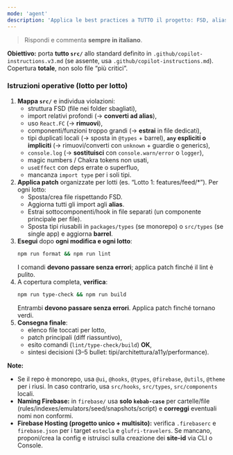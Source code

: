 ```yaml
---
mode: 'agent'
description: 'Applica le best practices a TUTTO il progetto: FSD, alias, tipi condivisi, split componenti, niente React.FC, niente console.log, no any, hosting multisito'
---
```


> Rispondi e commenta **sempre in italiano**.

**Obiettivo:** porta **tutto `src/`** allo standard definito in `.github/copilot-instructions.v3.md` (se assente, usa `.github/copilot-instructions.md`). Copertura **totale**, non solo file “più critici”.

### Istruzioni operative (lotto per lotto)

1. **Mappa `src/`** e individua violazioni:
   - struttura FSD (file nei folder sbagliati),
   - import relativi profondi (→ **converti ad alias**),
   - uso `React.FC` (→ **rimuovi**),
   - componenti/funzioni troppo grandi (→ **estrai** in file dedicati),
   - tipi duplicati locali (→ sposta in `@types` + barrel), **`any` espliciti o impliciti** (→ rimuovi/converti con `unknown` + guardie o generics),
   - `console.log` (→ **sostituisci** con `console.warn/error` o `logger`),
   - magic numbers / Chakra tokens non usati,
   - `useEffect` con deps errate o superfluo,
   - mancanza `import type` per i soli tipi.
2. **Applica patch** organizzate per lotti (es. “Lotto 1: features/feed/\*”). Per ogni lotto:
   - Sposta/crea file rispettando FSD.
   - Aggiorna tutti gli import agli **alias**.
   - Estrai sottocomponenti/hook in file separati (un componente principale per file).
   - Sposta tipi riusabili in `packages/types` (se monorepo) o `src/types` (se single app) e aggiorna **barrel**.
3. **Esegui** dopo **ogni modifica e ogni lotto**:
   ```bash
   npm run format && npm run lint
   ```
   I comandi **devono passare senza errori**; applica patch finché il lint è pulito.
4. A copertura completa, **verifica**:
   ```bash
   npm run type-check && npm run build
   ```
   Entrambi **devono passare senza errori**. Applica patch finché tornano verdi.
5. **Consegna finale**:
   - elenco file toccati per lotto,
   - patch principali (diff riassuntivo),
   - esito comandi (`lint/type-check/build`) **OK**,
   - sintesi decisioni (3–5 bullet: tipi/architettura/a11y/performance).

**Note:**

- Se il repo è monorepo, usa `@ui`, `@hooks`, `@types`, `@firebase`, `@utils`, `@theme` per i riusi. In caso contrario, usa `src/hooks`, `src/types`, `src/components` locali.
- **Naming Firebase:** in `firebase/` usa **solo `kebab-case`** per cartelle/file (rules/indexes/emulators/seed/snapshots/script) e **correggi** eventuali nomi non conformi.
- **Firebase Hosting (progetto unico + multisito):** verifica `.firebaserc` e `firebase.json` per i target `estecla` e `glufri-travelers`. Se mancano, proponi/crea la config e istruisci sulla creazione dei **site-id** via CLI o Console.
